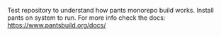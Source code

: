 Test repository to understand how pants monorepo build works.
Install pants on system to run.
For more info check the docs: https://www.pantsbuild.org/docs/
